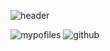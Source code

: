 ![header](https://capsule-render.vercel.app/api?type=Waving&text=HyeYeon's%20Profile&color=auto&animation=fadeIn&fontSize=40)

![mypofiles](https://github-readme-stats.vercel.app/api?username=yanghyeyeon&theme=blue-green)
![github](https://img.shields.io/badge/GitHub-100000?style=for-the-badge&logo=github&logoColor=white)



